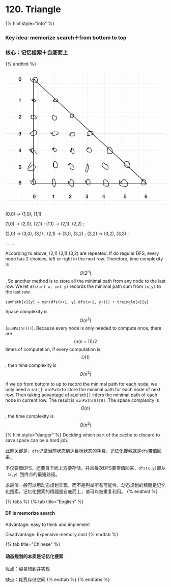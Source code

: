 # 120. Triangle

{% hint style="info" %}
### Key idea: memorize search＋from bottom to top

### 核心：记忆搜索＋自底而上
{% endhint %}

![List&amp;lt;List&amp;lt;Integer&amp;gt;&amp;gt; triangle actual shape](../.gitbook/assets/15.jpg)

\(0,0\) -&gt; \(1,0\), \(1,1\)

\(1,0\) -&gt; \(2,0\), \(2,1\) ;    \(1,1\) -&gt; \(2,1\), \(2,2\) ;

\(2,0\) -&gt; \(3,0\), \(3,1\) ;     \(2,1\) -&gt; \(3,1\), \(3,2\) ;     \(2,2\) -&gt; \(3,2\), \(3,3\) ;

........

According to above, \(2,1\)   \(3,1\)   \(3,2\)  are repeated. If do regular DFS, every node has 2 choices, left or right in the next row. Therefore, time complexity is $$O(2^n)$$ . So another method is to store all the minimal path from any node to the last row. We let `dfs(int x, int y)` records the minimal path sum from `(x,y)` to the last row.

 `sumPath[x][y] = min(dfs(x+1, y),dfs(x+1, y+1)) + traingle[x][y]`

Space complexity is $$O(n^2)$$ \(`sumPath[][]`\). Because every node is only needed to compute once, there are $$(n(n+1))/2$$  times of computation, if every computation is $$O(1)$$ , then time complexity is $$O(n^2)$$ 

If we do from bottom to up to record the minimal path for each node, we only need a `int[] minPath` to store the minimal path for each node of next row. Then taking advantage of `minPath[]` infers the minimal path of each node in current row. The result is `minPath[0][0]`. The space complexity is $$O(n)$$ , the time complexity is $$O(n^2)$$ 

{% hint style="danger" %}
Deciding which part of the cache to discard to save space can be a hard job.

此题关键是，`dfs`记录当前状态到达目标状态的耗费，记忆化搜索就是`dfs`带值回来。

不仅要做DFS，还要自下而上方便存储，并且每次DFS要带值回来，`dfs(x,y)`即从`（x,y）`到终点的最短路径。

求最值一般可以用动态规划实现，而不是列举所有可能性。动态规划的精髓是记忆化搜索，记忆化搜索的精髓是自底而上，值可以被重复利用。
{% endhint %}



{% tabs %}
{% tab title="English" %}
#### DP is memorize search

Advantage: easy to think and implement

Disadvantage: Expensive memory cost
{% endtab %}

{% tab title="Chinese" %}
#### 动态规划的本质是记忆化搜索

优点：容易想到并实现

缺点：耗费存储空间
{% endtab %}
{% endtabs %}

